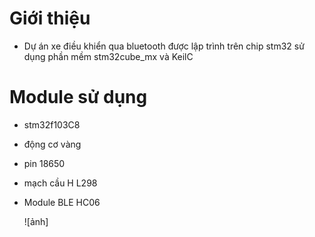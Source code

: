 # Giới thiệu
- Dự án xe điều khiển qua bluetooth được lập trình trên chip stm32 sử dụng phần mềm stm32cube_mx và KeilC
# Module sử dụng
- stm32f103C8
- động cơ vàng
- pin 18650
- mạch cầu H L298
- Module BLE HC06

  ![ảnh]
